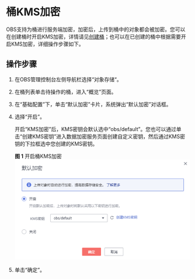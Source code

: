 # 桶KMS加密<a name="obs_03_0088"></a>

OBS支持为桶进行服务端加密，加密后，上传到桶中的对象都会被加密。您可以在创建桶时开启KMS加密，详情请见[创建桶](创建桶.md)；也可以在已创建的桶中根据需要开启KMS加密，详细操作步骤如下。

## 操作步骤<a name="section3892114117330"></a>

1.  在OBS管理控制台左侧导航栏选择“对象存储“。
2.  在桶列表单击待操作的桶，进入“概览”页面。
3.  在“基础配置”下，单击“默认加密”卡片，系统弹出“默认加密”对话框。
4.  选择“开启”。

    开启“KMS加密”后，KMS密钥会默认选中“obs/default”。您也可以通过单击“创建KMS密钥”进入数据加密服务页面创建自定义密钥，然后通过KMS密钥的下拉框选中您创建的KMS密钥。

    **图 1**  开启桶KMS加密<a name="fig10729255493"></a>  
    ![](figures/开启桶KMS加密.png "开启桶KMS加密")

5.  单击“确定”。

